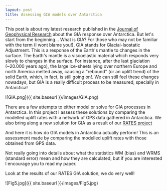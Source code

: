 ```yaml
---
layout: post
title: Assessing GIA models over Antarctica
---
```

This post is about my latest research published in the [Journal of Geophysical Research](http://onlinelibrary.wiley.com/doi/10.1002/2016JB013154/epdf) about the GIA response over Antarctica. But let's start from the beginning...
What is GIA?
For those who may not be familiar with the term (I wont blame you!), GIA stands for Glacial-Isostatic Adjustment. This is a response of the Earth's mantle to changes in the surface. 
The Earth's mantle is a viscoelastic material which responds very slowly to changes in the surface. For instance, after the last glaciation (~20.000 years ago), the large ice-sheets lying over northern Europe and north America melted away, causing a "rebound" (or an uplift trend) of the solid Earth, which, in fact, is still going on!.
We can still feel these changes nowadays, but GIA is a really difficult process to be measured, specially in Antarctica! 

![GIA.png]({{ site.baseurl }}/images/GIA.png) 

There are a few attempts to either model or solve for GIA processes in Antarctica. In this project I assess these solutions by comparing the modelled uplift rates with a network of GPS data gathered in Antarctica. 
We also bring along a new solution for GIA as a result of our [RATES project](https://sites.google.com/site/wwwratesantarcticanet/)

And here it is how do GIA models in Antarctica actually perform! This is an assessment made by comparing the modelled uplift rates with those obtained from GPS data.

Not really going into details about what the statistics WM (bias) and WRMS (standard error) mean and how they are calculated, but if you are interested I encourage you to read my paper.

Look at the results of our RATES GIA solution, we do very well! 


![Fig5.jpg]({{ site.baseurl }}/images/Fig5.jpg) 